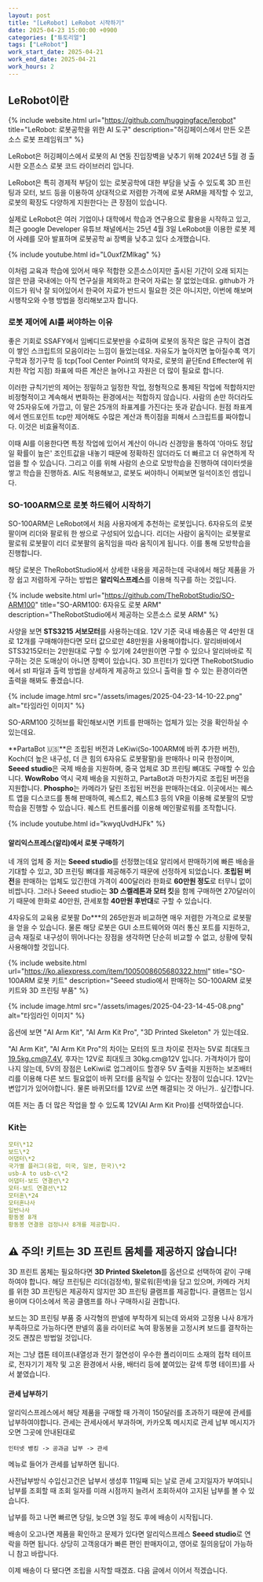 ```yaml
---
layout: post
title: "[LeRobot] LeRobot 시작하기"
date: 2025-04-23 15:00:00 +0900
categories: ["튜토리얼"]
tags: ["LeRobot"]
work_start_date: 2025-04-21
work_end_date: 2025-04-21
work_hours: 2
---
```



## LeRobot이란

{% include website.html 
  url="https://github.com/huggingface/lerobot" 
  title="LeRobot: 로봇공학을 위한 AI 도구" 
  description="허깅페이스에서 만든 오픈소스 로봇 프레임워크" 
%}

LeRobot은 허깅페이스에서 로봇의 AI 연동 진입장벽을 낮추기 위해 
2024년 5월 경 출시한 오픈소스 로봇 코드 라이브러리 입니다.

LeRobot은 특히 경제적 부담이 있는 로봇공학에 대한 부담을 낮출 수 있도록 3D 프린팅과 모터, 보드 등을 이용하여 상대적으로 저렴한 가격에 로봇 ARM을 제작할 수 있고, 로봇의 확장도 다양하게 지원한다는 큰 장점이 있습니다.

실제로 LeRobot은 여러 기업이나 대학에서 학습과 연구용으로 활용을 시작하고 있고, 최근 google Developer 유튜브 채널에서는 25년 4월 3일 LeRobot을 이용한 로봇 제어 사례를 모아 발표하며 로봇공학 ai 장벽을 낮추고 있다 소개했습니다.

{% include youtube.html id="L0uxfZMlkag" %}

이처럼 교육과 학습에 있어서 매우 적합한 오픈소스이지만 출시된 기간이 오래 되지는 않은 만큼 국내에는 아직 연구실을 제외하고 한국어 자료는 잘 없었는데요. github가 가이드가 워낙 잘 되어있어서 한국어 자료가 반드시 필요한 것은 아니지만, 이번에 해보며 시행착오와 수행 방법을 정리해보고자 합니다.


### 로봇 제어에 AI를 써야하는 이유

좋은 기회로 SSAFY에서 임베디드로봇반을 수료하며 로봇의 동작은 많은 규칙이 겹겹이 쌓인 스크립트의 모음이라는 느낌이 들었는데요. 자유도가 높아지면 높아질수록 역기구학과 정기구학 등 tcp(Tool Center Point의 약자로, 로봇의 끝단End Effecter에 위치한 작업 지점) 좌표에 따른 계산은 늘어나고 자원은 더 많이 필요로 합니다.

이러한 규칙기반의 제어는 정밀하고 일정한 작업, 정형적으로 통제된 작업에 적합하지만 비정형적이고 계속해서 변화하는 환경에서는 적합하지 않습니다. 사람의 손만 하더라도 약 25자유도에 가깝고, 이 말은 25개의 좌표계를 가진다는 뜻과 같습니다. 원점 좌표계에서 엔드포인트 tcp만 제어해도 수많은 계산과 특이점을 피해서 스크립트를 짜야합니다. 이것은 비효율적이죠.

이때 AI를 이용한다면 특정 작업에 있어서 계산이 아니라 신경망을 통하여 '아마도 정답일 확률이 높은' 조인트값을 내놓기 때문에 정확하진 않더라도 더 빠르고 더 유연하게 작업을 할 수 있습니다. 그리고 이를 위해 사람의 손으로 모방학습을 진행하여 데이터셋을 쌓고 학습을 진행하죠. AI도 적용해보고, 로봇도 써야하니 어찌보면 일석이조인 셈입니다.


### SO-100ARM으로 로봇 하드웨어 시작하기

SO-100ARM은 LeRobot에서 처음 사용자에게 추천하는 로봇입니다. 6자유도의 로봇팔이며 리더와 팔로워 한 쌍으로 구성되어 있습니다. 리더는 사람이 움직이는 로봇팔로 팔로워 로봇팔이 리더 로봇팔의 움직임을 따라 움직이게 됩니다. 이를 통해 모방학습을 진행합니다.

해당 로봇은 TheRobotStudio에서 상세한 내용을 제공하는데 국내에서 해당 제품을 가장 쉽고 저렴하게 구하는 방법은 **알리익스프레스**를 이용해 직구를 하는 것입니다.

{% include website.html 
  url="https://github.com/TheRobotStudio/SO-ARM100" 
  title="SO-ARM100: 6자유도 로봇 ARM" 
  description="TheRobotStudio에서 제공하는 오픈소스 로봇 ARM" 
%}


사양을 보면 **STS3215 서보모터**를 사용하는데요. 12V 기준 국내 배송품은 약 4만원 대로 12개를 구매해야한다면 모터 값으로만 48만원을 사용해야합니다. 알리바바에서 STS3215모터는 2만원대로 구할 수 있기에 24만원이면 구할 수 있으나 알리바바로 직구하는 것은 도매상이 아니면 장벽이 있습니다. 3D 프린터가 있다면 TheRobotStudio에서 stl 파일과 출력 방법을 상세하게 제공하고 있으니 출력을 할 수 있는 환경이라면 출력을 해봐도 좋겠습니다. 

{% include image.html src="/assets/images/2025-04-23-14-10-22.png" alt="타임라인 이미지" %}

SO-ARM100 깃허브를 확인해보시면 키트를 판매하는 업체가 있는 것을 확인하실 수 있는데요.

**PartaBot 🇺🇸**은 조립된 버전과 LeKiwi(So-100ARM에 바퀴 추가한 버전), Koch(더 높은 내구성, 더 큰 힘의 6자유도 로봇팔팔)을 판매하나 미국 한정이며,
**Seeed studio**은 국제 배송을 지원하며, 중국 업체로 3D 프린팅 뼈대도 구매할 수 있습니다. 
**WowRobo** 역시 국제 배송을 지원하고, PartaBot과 마찬가지로 조립된 버전을 지원합니다.
**Phospho**는 카메라가 달린 조립된 버전을 판매하는데요. 이곳에서는 퀘스트 앱을 디스코드를 통해 판매하여, 퀘스트2, 퀘스트3 등의 VR을 이용해 로봇팔의 모방학습을 진행할 수 있습니다. 퀘스트 컨트롤러를 이용해 메인팔로워를 조작합니다.

{% include youtube.html id="kwyqUvdHJFk" %}

#### 알리익스프레스(알리)에서 로봇 구매하기

네 개의 업체 중 저는 **Seeed studio**를 선정했는데요 알리에서 판매하기에 빠른 배송을 기대할 수 있고, 3D 프린팅 뼈대를 제공해주기 때문에 선정하게 되었습니다. **조립된 버전**을 판매하는 업체도 있긴한데 가격이 400달러라 한화로 **60만원 정도**로 터무니 없이 비쌉니다. 그러나 Seeed studio는 **3D 스켈레톤과 모터 킷**을 함께 구매하면 270달러이기 때문에 한화로 40만원, 관세포함 **40만원 후반대**로 구할 수 있습니다. 

4자유도의 교육용 로봇팔 Do***의 265만원과 비교하면 매우 저렴한 가격으로 로봇팔을 얻을 수 있습니다. 물론 해당 로봇은 GUI 소프트웨어와 여러 통신 포트를 지원하고, 금속 재질로 내구성이 뛰어나다는 장점을 생각하면 단순히 비교할 수 없고, 상황에 맞춰 사용해야할 것입니다.

{% include website.html 
  url="https://ko.aliexpress.com/item/1005008605680322.html" 
  title="SO-100ARM 로봇 키트" 
  description="Seeed studio에서 판매하는 SO-100ARM 로봇 키트와 3D 프린팅 부품" 
%}


{% include image.html src="/assets/images/2025-04-23-14-45-08.png" alt="타임라인 이미지" %}

옵션에 보면 "AI Arm Kit", "AI Arm Kit Pro", "3D Printed Skeleton" 가 있는데요.

"AI Arm Kit", "AI Arm Kit Pro"의 차이는 모터의 토크 차이로 
전자는 5V로 최대토크 19.5kg.cm@7.4V, 
후자는 12V로 최대토크 30kg.cm@12V 입니다. 가격차이가 많이 나지 않는데, 
5V의 장점은 LeKiwi로 업그레이드 할경우 5V 출력을 지원하는 보조배터리를 이용해 다른 보드 필요없이 바퀴 모터를 움직일 수 있다는 장점이 있습니다. 12V는 변압기가 있어야합니다. 물론 바퀴모터를 12V로 쓰면 해결되는 것 아닌가.. 싶긴합니다.

여튼 저는 좀 더 많은 작업을 할 수 있도록 12V(AI Arm Kit Pro)를 선택하였습니다. 

### Kit는 
```yaml
모터\*12 
보드\*2
어댑터\*2
국가별 플러그(유럽, 미국, 일본, 한국)\*2
usb-A to usb-c\*2
어댑터-보드 연결선\*2
모터-보드 연결선\*12
모터혼\*24
모터혼나사
일반나사
황동봉 8개
황동봉 연결용 검정나사 8개를 제공합니다. 
```

## ⚠️ 주의! 키트는 3D 프린트 몸체를 제공하지 않습니다!

3D 프린트 몸체는 필요하다면 **3D Printed Skeleton**를 옵션으로 선택하여 같이 구매하여야 합니다. 해당 프린팅은 리더(검정색), 팔로워(흰색)을 담고 있으며, 카메라 거치를 위한 3D 프린팅은 제공하지 않지만 3D 프린팅 클램프를 제공합니다. 클램프는 임시용이며 다이소에서 목공 클램프를 하나 구매하시길 권합니다.

보드는 3D 프린팅 부품 중 사각형의 판넬에 부착하게 되는데 와셔와 고정용 나사 8개가 부족하므로 가능하다면 판넬의 홈을 라이터로 녹여 황동봉을 고정시켜 보드를 결착하는 것도 괜찮은 방법일 것입니다. 

저는 그냥 캡톤 테이프(내열성과 전기 절연성이 우수한 폴리이미드 소재의 접착 테이프로, 전자기기 제작 및 고온 환경에서 사용, 배터리 등에 붙여있는 갈색 투명 테이프)를 사서 붙였습니다.

#### 관세 납부하기

알리익스프레스에서 해당 제품을 구매할 때 가격이 150달러를 초과하기 때문에 관세를 납부하여야합니다. 관세는 관세사에서 부과하며, 카카오톡 메시지로 관세 납부 메시지가 오면 그곳에 안내된대로
```
인터넷 뱅킹 -> 공과금 납부 -> 관세 
```
메뉴로 들어가 관세를 납부하면 됩니다. 

사전납부방식 수입신고건은 납부서 생성후 11일째 되는 날로 관세 고지일자가 부여되니 납부를 조회할 때 조회 일자를 미래 시점까지 늘려서 조회하셔야 고지된 납부를 볼 수 있습니다.

납부를 하고 나면 빠르면 당일, 늦으면 3일 정도 후에 배송이 시작됩니다.

배송이 오고나면 제품을 확인하고 문제가 있다면 알리익스프레스 **Seeed studio**로 연락을 하면 됩니다. 상당히 고객응대가 빠른 편인 판매자이고, 영어로 질의응답이 가능하니 참고 바랍니다.


이제 배송이 다 됐다면 조립을 시작할 때겠죠. 다음 글에서 이어서 적겠습니다. 